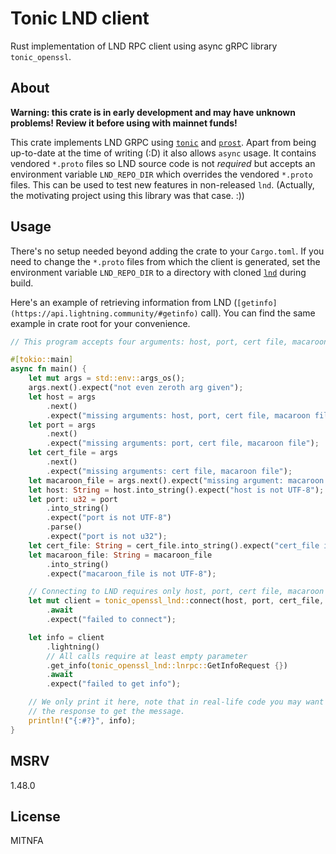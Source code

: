 # Tonic LND client

Rust implementation of LND RPC client using async gRPC library `tonic_openssl`.

## About

**Warning: this crate is in early development and may have unknown problems!
Review it before using with mainnet funds!**

This crate implements LND GRPC using [`tonic`](https://docs.rs/tonic/) and [`prost`](https://docs.rs/prost/).
Apart from being up-to-date at the time of writing (:D) it also allows `async` usage.
It contains vendored `*.proto` files so LND source code is not *required*
but accepts an environment variable `LND_REPO_DIR` which overrides the vendored `*.proto` files.
This can be used to test new features in non-released `lnd`.
(Actually, the motivating project using this library was that case. :))

## Usage

There's no setup needed beyond adding the crate to your `Cargo.toml`.
If you need to change the `*.proto` files from which the client is generated, set the environment variable `LND_REPO_DIR` to a directory with cloned [`lnd`](https://github.com/lightningnetwork/lnd.git) during build.

Here's an example of retrieving information from LND (`[getinfo](https://api.lightning.community/#getinfo)` call).
You can find the same example in crate root for your convenience.

```rust
// This program accepts four arguments: host, port, cert file, macaroon file

#[tokio::main]
async fn main() {
    let mut args = std::env::args_os();
    args.next().expect("not even zeroth arg given");
    let host = args
        .next()
        .expect("missing arguments: host, port, cert file, macaroon file");
    let port = args
        .next()
        .expect("missing arguments: port, cert file, macaroon file");
    let cert_file = args
        .next()
        .expect("missing arguments: cert file, macaroon file");
    let macaroon_file = args.next().expect("missing argument: macaroon file");
    let host: String = host.into_string().expect("host is not UTF-8");
    let port: u32 = port
        .into_string()
        .expect("port is not UTF-8")
        .parse()
        .expect("port is not u32");
    let cert_file: String = cert_file.into_string().expect("cert_file is not UTF-8");
    let macaroon_file: String = macaroon_file
        .into_string()
        .expect("macaroon_file is not UTF-8");

    // Connecting to LND requires only host, port, cert file, macaroon file
    let mut client = tonic_openssl_lnd::connect(host, port, cert_file, macaroon_file)
        .await
        .expect("failed to connect");

    let info = client
        .lightning()
        // All calls require at least empty parameter
        .get_info(tonic_openssl_lnd::lnrpc::GetInfoRequest {})
        .await
        .expect("failed to get info");

    // We only print it here, note that in real-life code you may want to call `.into_inner()` on
    // the response to get the message.
    println!("{:#?}", info);
}
```

## MSRV

1.48.0

## License

MITNFA
